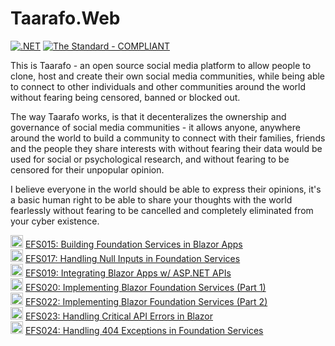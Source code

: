 # Taarafo.Web
[![.NET](https://github.com/hassanhabib/Taarafo.Web/actions/workflows/dotnet.yml/badge.svg)](https://github.com/hassanhabib/Taarafo.Web/actions/workflows/dotnet.yml)
[![The Standard - COMPLIANT](https://img.shields.io/badge/The_Standard-COMPLIANT-2ea44f)](https://github.com/hassanhabib/The-Standard)

This is Taarafo - an open source social media platform to allow people to clone, host and create their own social media communities, while being able to connect to other individuals and other communities around the world without fearing being censored, banned or blocked out.

The way Taarafo works, is that it decenteralizes the ownership and governance of social media communities - it allows anyone, anywhere around the world to build a community to connect with their families, friends and the people they share interests with without fearing their data would be used for social or psychological research, and without fearing to be censored for their unpopular opinion.

I believe everyone in the world should be able to express their opinions, it's a basic human right to be able to share your thoughts with the world fearlessly without fearing to be cancelled and completely eliminated from your cyber existence.

<img width=20 src="https://www.searchmarketingaustralia.com.au/wp-content/uploads/2017/10/original_images_YouTube.png" /> [EFS015: Building Foundation Services in Blazor Apps](https://www.youtube.com/watch?v=fcRPl5IP-rs)
<br>
<img width=20 src="https://www.searchmarketingaustralia.com.au/wp-content/uploads/2017/10/original_images_YouTube.png" /> [EFS017: Handling Null Inputs in Foundation Services](https://www.youtube.com/watch?v=AiBhWjTZ6zU)
<br>
<img width=20 src="https://www.searchmarketingaustralia.com.au/wp-content/uploads/2017/10/original_images_YouTube.png" /> [EFS019: Integrating Blazor Apps w/ ASP.NET APIs](https://www.youtube.com/watch?v=nvtOKmacXKQ)
<br>
<img width=20 src="https://www.searchmarketingaustralia.com.au/wp-content/uploads/2017/10/original_images_YouTube.png" /> [EFS020: Implementing Blazor Foundation Services (Part 1)](https://www.youtube.com/watch?v=tHMZR3EMZJY)
<br>
<img width=20 src="https://www.searchmarketingaustralia.com.au/wp-content/uploads/2017/10/original_images_YouTube.png" /> [EFS022: Implementing Blazor Foundation Services (Part 2)](https://www.youtube.com/watch?v=qvwEWPyk0h8)
<br>
<img width=20 src="https://www.searchmarketingaustralia.com.au/wp-content/uploads/2017/10/original_images_YouTube.png" /> [EFS023: Handling Critical API Errors in Blazor](https://www.youtube.com/watch?v=SNwCAZD1hVo)
<br>
<img width=20 src="https://www.searchmarketingaustralia.com.au/wp-content/uploads/2017/10/original_images_YouTube.png" /> [EFS024: Handling 404 Exceptions in Foundation Services](https://www.youtube.com/watch?v=Cbwxy_TBE4k)